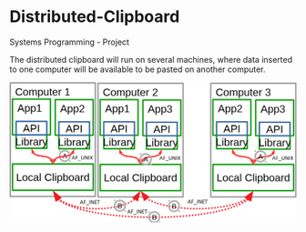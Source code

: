 # Distributed-Clipboard
Systems Programming - Project

The distributed clipboard will run on several machines, where data inserted to one computer will be available to be pasted on another computer.

![Diagram](Diagram.png?raw=true "Diagram")
